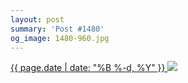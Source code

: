 ```yaml
---
layout: post
summary: 'Post #1480'
og_image: 1480-960.jpg
---
```


<p>
 <time>
  <a href="/1480">
   {{ page.date | date: "%B %-d, %Y" }}
  </a>
 </time>
 <a href="/1480">
  <img sizes="(min-width: 700px) 50vw, calc(100vw - 2rem)" src="{{ site.assets_url }}/1480-480.jpg" srcset="{{ site.assets_url }}/1480-240.jpg 240w, {{ site.assets_url }}/1480-480.jpg 480w, {{ site.assets_url }}/1480-720.jpg 720w, {{ site.assets_url }}/1480-960.jpg 960w"/>
 </a>
</p>
